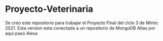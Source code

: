 # Proyecto-Veterinaria
Se creo este repositorio para trabajar el Proyecto Final del clclo 3 de Mintic 2021.
Esta version esta conectada a un repositorio de MongoDB Atlas
por aqui pasó Alexa